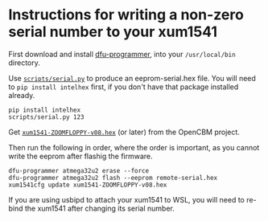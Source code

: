 # Instructions for writing a non-zero serial number to your xum1541

First download and install [dfu-programmer](https://github.com/dfu-programmer/dfu-programmer/releases), into your `/usr/local/bin` directory.

Use [`scripts/serial.py`](https://raw.githubusercontent.com/piersfinlayson/xum1541/refs/heads/main/scripts/serial.py) to produce an eeprom-serial.hex file.  You will need to `pip install intelhex` first, if you don't have that package installed already.

```
pip install intelhex
scripts/serial.py 123
```

Get [`xum1541-ZOOMFLOPPY-v08.hex`](https://raw.githubusercontent.com/OpenCBM/OpenCBM/refs/heads/master/xum1541/xum1541-ZOOMFLOPPY-v08.hex) (or later) from the OpenCBM project.

Then run the following in order, where the order is important, as you cannot write the eeprom after flashig the firmware.

```
dfu-programmer atmega32u2 erase --force
dfu-programmer atmega32u2 flash --eeprom remote-serial.hex
xum1541cfg update xum1541-ZOOMFLOPPY-v08.hex
```

If you are using usbipd to attach your xum1541 to WSL, you will need to re-bind the xum1541 after changing its serial number.

